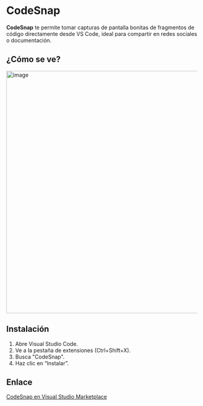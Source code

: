 # CodeSnap

**CodeSnap** te permite tomar capturas de pantalla bonitas de fragmentos de código directamente desde VS Code, ideal para compartir en redes sociales o documentación.

## ¿Cómo se ve?

<img width="876" height="638" alt="image" src="https://github.com/user-attachments/assets/7300cf77-81d2-49ff-be82-f6aca697a970" />

## Instalación

1. Abre Visual Studio Code.
2. Ve a la pestaña de extensiones (Ctrl+Shift+X).
3. Busca "CodeSnap".
4. Haz clic en “Instalar”.

## Enlace

[CodeSnap en Visual Studio Marketplace](https://marketplace.visualstudio.com/items?itemName=adpyke.codesnap)
